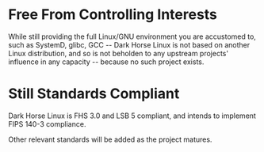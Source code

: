 # Free From Controlling Interests

While still providing the full Linux/GNU environment you are accustomed to, such as SystemD, glibc, GCC -- Dark Horse Linux is not based on another Linux distribution, and so is not beholden to any upstream projects' influence in any capacity -- because no such project exists.

# Still Standards Compliant

Dark Horse Linux is FHS 3.0 and LSB 5 compliant, and intends to implement FIPS 140-3 compliance.  


Other relevant standards will be added as the project matures.
